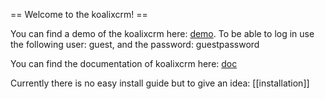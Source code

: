 == Welcome to the koalixcrm! ==

You can find a demo of the koalixcrm here: [demo](http://demokoalixcrm.koalix.org/admin/).
To be able to log in use the following user: guest, and the password: guestpassword

You can find the documentation of koalixcrm here: [doc](http://readthedocs.org/docs/koalixcrm/en/master/)

Currently there is no easy install guide but to give an idea: [[installation]]
